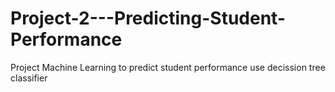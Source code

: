 # Project-2---Predicting-Student-Performance
Project Machine Learning to predict student performance use decission tree classifier
